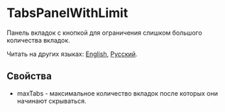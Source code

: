 # TabsPanelWithLimit

Панель вкладок с кнопкой для ограничения слишком большого количества вкладок.

Читать на других языках: [English](README.md), [Русский](README.ru.md).

## Свойства

- maxTabs - максимальное количество вкладок после которых они начинают скрываться.
